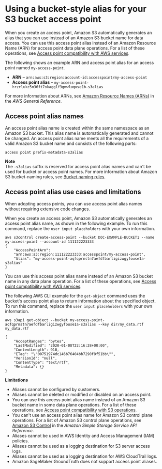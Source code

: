 # Using a bucket\-style alias for your S3 bucket access point<a name="access-points-alias"></a>

When you create an access point, Amazon S3 automatically generates an alias that you can use instead of an Amazon S3 bucket name for data access\. You can use this access point alias instead of an Amazon Resource Name \(ARN\) for access point data plane operations\. For a list of these operations, see [Access point compatibility with AWS services](access-points-usage-examples.md#access-points-service-api-support)\.

The following shows an example ARN and access point alias for an access point named `my-access-point`\.
+ **ARN** – `arn:aws:s3:region:account-id:accesspoint/my-access-point`
+ **Access point alias** – `my-access-point-hrzrlukc5m36ft7okagglf3gmwluquse1b-s3alias`

For more information about ARNs, see [Amazon Resource Names \(ARNs\)](https://docs.aws.amazon.com/general/latest/gr/aws-arns-and-namespaces.html) in the *AWS General Reference*\.

## Access point alias names<a name="access-points-alias-name"></a>

An access point alias name is created within the same namespace as an Amazon S3 bucket\. This alias name is automatically generated and cannot be changed\. An access point alias name meets all the requirements of a valid Amazon S3 bucket name and consists of the following parts:

`access point prefix-metadata-s3alias`

**Note**  
The `-s3alias` suffix is reserved for access point alias names and can't be used for bucket or access point names\. For more information about Amazon S3 bucket\-naming rules, see [Bucket naming rules](bucketnamingrules.md)\.

## Access point alias use cases and limitations<a name="access-points-alias-use-case"></a>

When adopting access points, you can use access point alias names without requiring extensive code changes\.

When you create an access point, Amazon S3 automatically generates an access point alias name, as shown in the following example\. To run this command, replace the `user input placeholders` with your own information\.

```
aws s3control create-access-point --bucket DOC-EXAMPLE-BUCKET1 --name my-access-point --account-id 111122223333
{
    "AccessPointArn":
    "arn:aws:s3:region:111122223333:accesspoint/my-access-point",
    "Alias": "my-access-point-aqfqprnstn7aefdfbarligizwgyfouse1a-s3alias"
}
```

You can use this access point alias name instead of an Amazon S3 bucket name in any data plane operation\. For a list of these operations, see [Access point compatibility with AWS services](access-points-usage-examples.md#access-points-service-api-support)\.

The following AWS CLI example for the `get-object` command uses the bucket's access point alias to return information about the specified object\. To run this command, replace the `user input placeholders` with your own information\.

```
aws s3api get-object --bucket my-access-point-aqfqprnstn7aefdfbarligizwgyfouse1a-s3alias --key dir/my_data.rtf my_data.rtf
            
{
    "AcceptRanges": "bytes",
    "LastModified": "2020-01-08T22:16:28+00:00",
    "ContentLength": 910,
    "ETag": "\"00751974dc146b76404bb7290f8f51bb\"",
    "VersionId": "null",
    "ContentType": "text/rtf",
    "Metadata": {}
}
```

**Limitations**
+ Aliases cannot be configured by customers\.
+ Aliases cannot be deleted or modified or disabled on an access point\.
+ You can use this access point alias name instead of an Amazon S3 bucket name in some data plane operations\. For a list of these operations, see [Access point compatibility with S3 operations](access-points-usage-examples.md#access-points-operations-support)\.
+ You can't use an access point alias name for Amazon S3 control plane operations\. For a list of Amazon S3 control plane operations, see [Amazon S3 Control](https://docs.aws.amazon.com/AmazonS3/latest/API/API_Operations_AWS_S3_Control.html) in the *Amazon Simple Storage Service API Reference*\.
+ Aliases cannot be used in AWS Identity and Access Management \(IAM\) policies\.
+ Aliases cannot be used as a logging destination for S3 server access logs\.
+ Aliases cannot be used as a logging destination for AWS CloudTrail logs\.
+ Amazon SageMaker GroundTruth does not support access point aliases\.